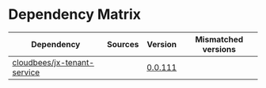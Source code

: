 # Dependency Matrix

Dependency | Sources | Version | Mismatched versions
---------- | ------- | ------- | -------------------
[cloudbees/jx-tenant-service](https://github.com/cloudbees/jx-tenant-service) |  | [0.0.111](https://github.com/cloudbees/jx-tenant-service/releases/tag/v0.0.111) | 
